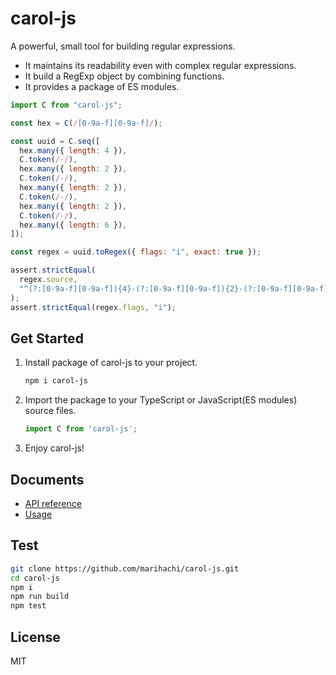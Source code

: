 # carol-js
A powerful, small tool for building regular expressions.

- It maintains its readability even with complex regular expressions.
- It build a RegExp object by combining functions.
- It provides a package of ES modules.

```js
import C from "carol-js";

const hex = C(/[0-9a-f][0-9a-f]/);

const uuid = C.seq([
  hex.many({ length: 4 }),
  C.token(/-/),
  hex.many({ length: 2 }),
  C.token(/-/),
  hex.many({ length: 2 }),
  C.token(/-/),
  hex.many({ length: 2 }),
  C.token(/-/),
  hex.many({ length: 6 }),
]);

const regex = uuid.toRegex({ flags: "i", exact: true });

assert.strictEqual(
  regex.source,
  "^(?:[0-9a-f][0-9a-f]){4}-(?:[0-9a-f][0-9a-f]){2}-(?:[0-9a-f][0-9a-f]){2}-(?:[0-9a-f][0-9a-f]){2}-(?:[0-9a-f][0-9a-f]){6}$"
);
assert.strictEqual(regex.flags, "i");
```

## Get Started
1. Install package of carol-js to your project.
   ```sh
   npm i carol-js
   ```

2. Import the package to your TypeScript or JavaScript(ES modules) source files.
   ```js
   import C from 'carol-js';
   ```

3. Enjoy carol-js!

## Documents
- [API reference](https://github.com/marihachi/carol-js/blob/7ab6d7796a254764f4372e74220f7302d63b2669/doc/api.md)
- [Usage](https://github.com/marihachi/carol-js/blob/7ab6d7796a254764f4372e74220f7302d63b2669/doc/usage.md)

## Test
```sh
git clone https://github.com/marihachi/carol-js.git
cd carol-js
npm i
npm run build
npm test
```

## License
MIT
